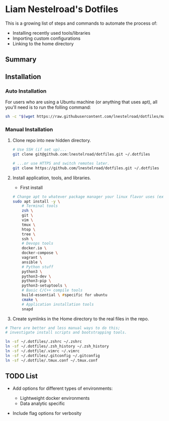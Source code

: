 <!-- # dotfiles

## Packages Needed

### Oh My Zsh

1. Install oh-my-zsh 
`sh -c "$(wget https://raw.githubusercontent.com/robbyrussell/oh-my-zsh/master/tools/install.sh -O -)"`

2. Clone necessary plugins. 
```[bash]
git clone git://github.com/zsh-users/zsh-autosuggestions $ZSH_CUSTOM/plugins/zsh-autosuggestions
git clone https://github.com/zsh-users/zsh-history-substring-search ${ZSH_CUSTOM:-~/.oh-my-zsh/custom}/plugins/zsh-history-substring-search
git clone https://github.com/zsh-users/zsh-syntax-highlighting.git ${ZSH_CUSTOM:-~/.oh-my-zsh/custom}/plugins/zsh-syntax-highlighting
```
3. Add plugins to ~/.zshrc as 
`plugins = ( zsh-autosuggestions zsh-history-substring-search zsh-syntax-highlighting)`
Note: make sure zsh-syntax-highlighting is the last one in the above list.

4. Fix background theme issues (Not necessary depends on your theme.) Add the following line to your ~/.zshrc. 
`ZSH_AUTOSUGGEST_HIGHLIGHT_STYLE='fg=white'`

5. Restart zsh 
`source ~/.zshrc`

### Vim
1. Install vundle
`git clone https://github.com/VundleVim/Vundle.vim.git ~/.vim/bundle/Vundle.vim`

2. install youcompleteme
```[bash]
cd ~/.vim/bundle/YouCompleteMe
python3 install.py --clang-completer
``` -->

# Liam Nestelroad's Dotfiles

This is a growing list of steps and commands to automate the process of:

+ Installing recently used tools/libraries
+ Importing custom configurations
+ Linking to the home directory

## Summary


## Installation

### Auto Installation

For users who are using a Ubuntu machine (or anything that uses apt), all you'll need is to run the folling command:
```zsh
sh -c "$(wget https://raw.githubusercontent.com/lnestelroad/dotfiles/master/install.sh -O -)"
```

### Manual Installation

1. Clone repo into new hidden directory.

    ```zsh
    # Use SSH (if set up)...
    git clone git@github.com:lnestelroad/dotfiles.git ~/.dotfiles

    # ...or use HTTPS and switch remotes later.
    git clone https://github.com/lnestelroad/dotfiles.git ~/.dotfiles
    ```

2. Install application, tools, and libraries.  
    + First install 
    ```zsh
    # Change apt to whatever package manager your linux flavor uses (ex: pacman for arch)
    sudo apt install -y \
        # Terminal tools
        zsh \
        git \
        vim \
        tmux \ 
        htop \
        tree \
        ssh \
        # Devops tools
        docker.io \
        docker-compose \
        vagrant \
        ansible \
        # Python stuff
        python3 \
        python3-dev \
        python3-pip \
        python3-setuptools \
        # Basic C/C++ compile tools
        build-essential \ #specific for ubuntu
        cmake \
        # Application installation tools
        snapd
    ```

4. Create symlinks in the Home directory to the real files in the repo.

```zsh
# There are better and less manual ways to do this;
# investigate install scripts and bootstrapping tools.

ln -sf ~/.dotfiles/.zshrc ~/.zshrc
ln -sf ~/.dotfiles/.zsh_history ~/.zsh_history
ln -sf ~/.dotfile/.vimrc ~/.vimrc
ln -sf ~/.dotfiles/.gitconfig ~/.gitconfig
ln -sf ~/.dotfile/.tmux.conf ~/.tmux.conf
```



## TODO List

- Add options for different types of environments:
    + Lightweight docker environments
    + Data analytic specific

- Include flag options for verbosity